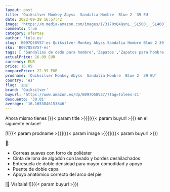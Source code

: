 ```yaml
---
layout: post
title: 'Quiksilver Monkey Abyss  Sandalia Hombre  Blue 2  39 EU'
date: 2022-09-28 16:57:42
image: 'https://m.media-amazon.com/images/I/3170xQ4QynL._SL500_._SL400_.jpg'
comments: true
category: ofertas
author: 'tole.es'
slug: 'B097Q58V57-es Quiksilver Monkey Abyss Sandalia Hombre Blue 2 39 EU'
sku: 'B097Q58V57-es'
tags: [ 'Sandalias de dedo para hombre','Zapatos','Zapatos para hombre','Zapatos y complementos','quiksilver','sandalia','🇪🇸', ]
actualPrice: 16.09 EUR
currency: EUR
price: 16.09
comparePrice: 22.99 EUR
prodname: 'Quiksilver Monkey Abyss  Sandalia Hombre  Blue 2  39 EU'
country: 'es'
flag: '🇪🇸'
brand: 'Quiksilver'
buyurl: 'https://www.amazon.es/dp/B097Q58V57/?tag=tolees-21'
descuento: '30.01'
average: '16.1653846153846'
---
```


Ahora mismo tienes [{{< param title >}}]({{< param buyurl >}}) en el siguiente enlace!

[![{{< param prodname >}}]({{< param image >}})]({{< param buyurl >}})

🔎:

- Correas suaves con forro de poliéster
- Cinta de lona de algodón con lavado y bordes deshilachados
- Entresuela de doble densidad para mayor comodidad y apoyo
- Puente de doble capa
- Apoyo anatómico correcto del arco del pie

[🛒 Visítala!!!]({{< param buyurl >}})
